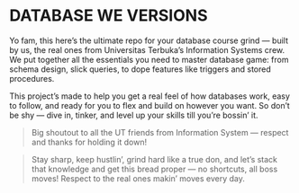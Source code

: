 # DATABASE WE VERSIONS
Yo fam, this here’s the ultimate repo for your database course grind — built by us, the real ones from Universitas Terbuka’s Information Systems crew. We put together all the essentials you need to master database game: from schema design, slick queries, to dope features like triggers and stored procedures.

This project’s made to help you get a real feel of how databases work, easy to follow, and ready for you to flex and build on however you want. So don’t be shy — dive in, tinker, and level up your skills till you’re bossin’ it.

> Big shoutout to all the UT friends from Information System — respect and thanks for holding it down!

> Stay sharp, keep hustlin’, grind hard like a true don, and let’s stack that knowledge and get this bread proper — no shortcuts, all boss moves! Respect to the real ones makin’ moves every day.
